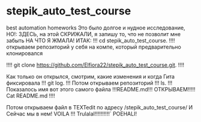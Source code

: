 # stepik_auto_test_course
best automation homeworks
Это было долгое и нудное исследование, НО!:
ЗДЕСЬ, на этой СКРИЖАЛИ, я запишу то, что не позволит мне забыть НА ЧТО Я ЖМАЛА!
ИТАК:
!!!  cd stepik_auto_test_course. !!!! открываем репозиторий у себя на компе, который предварительно клонировался

!!!!  git clone https://github.com/Elfiora22/stepik_auto_test_course.git. !!!!

Как только он открылся, смотрим, какие изменения и когда Гита фиксировала !!!  git log. !!!
Потом открываем репозиторий !!!  ls. !!!
Показалось имя вот этого самого файла !!!README.md!!!
ОТКРЫВАЕМ!!!!! Cat README.md  !!!!

Потом открываем файл в TEXTedit по адресу /stepik_auto_test_course/
И Сейчас мы в нем! VOILA !!!
Trulalal!!!!!!!!!!`
POEHALI!
